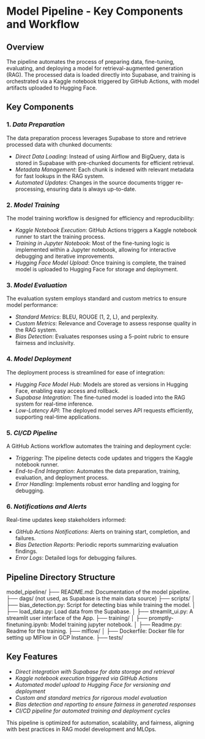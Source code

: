 # Model Pipeline - Key Components and Workflow

## Overview
The pipeline automates the process of preparing data, fine-tuning, evaluating, and deploying a model for retrieval-augmented generation (RAG). The processed data is loaded directly into Supabase, and training is orchestrated via a Kaggle notebook triggered by GitHub Actions, with model artifacts uploaded to Hugging Face.

## Key Components

### 1. *Data Preparation*
The data preparation process leverages Supabase to store and retrieve processed data with chunked documents:
   - *Direct Data Loading*: Instead of using Airflow and BigQuery, data is stored in Supabase with pre-chunked documents for efficient retrieval.
   - *Metadata Management*: Each chunk is indexed with relevant metadata for fast lookups in the RAG system.
   - *Automated Updates*: Changes in the source documents trigger re-processing, ensuring data is always up-to-date.

### 2. *Model Training*
The model training workflow is designed for efficiency and reproducibility:
   - *Kaggle Notebook Execution*: GitHub Actions triggers a Kaggle notebook runner to start the training process.
   - *Training in Jupyter Notebook*: Most of the fine-tuning logic is implemented within a Jupyter notebook, allowing for interactive debugging and iterative improvements.
   - *Hugging Face Model Upload*: Once training is complete, the trained model is uploaded to Hugging Face for storage and deployment.

### 3. *Model Evaluation*
The evaluation system employs standard and custom metrics to ensure model performance:
   - *Standard Metrics*: BLEU, ROUGE (1, 2, L), and perplexity.
   - *Custom Metrics*: Relevance and Coverage to assess response quality in the RAG system.
   - *Bias Detection*: Evaluates responses using a 5-point rubric to ensure fairness and inclusivity.

### 4. *Model Deployment*
The deployment process is streamlined for ease of integration:
   - *Hugging Face Model Hub*: Models are stored as versions in Hugging Face, enabling easy access and rollback.
   - *Supabase Integration*: The fine-tuned model is loaded into the RAG system for real-time inference.
   - *Low-Latency API*: The deployed model serves API requests efficiently, supporting real-time applications.

### 5. *CI/CD Pipeline*
A GitHub Actions workflow automates the training and deployment cycle:
   - *Triggering*: The pipeline detects code updates and triggers the Kaggle notebook runner.
   - *End-to-End Integration*: Automates the data preparation, training, evaluation, and deployment process.
   - *Error Handling*: Implements robust error handling and logging for debugging.

### 6. *Notifications and Alerts*
Real-time updates keep stakeholders informed:
   - *GitHub Actions Notifications*: Alerts on training start, completion, and failures.
   - *Bias Detection Reports*: Periodic reports summarizing evaluation findings.
   - *Error Logs*: Detailed logs for debugging failures.

## Pipeline Directory Structure

model_pipeline/
├── README.md: Documentation of the model pipeline.
├── dags/ (not used, as Supabase is the main data source)
├── scripts/
│   ├── bias_detection.py: Script for detecting bias while training the model.
│   ├── load_data.py: Load data from the Supabase.
│   ├── streamlit_ui.py: A streamlit user interface of the App.
├── training/
│   ├── promptly-finetuning.ipynb: Model training jupyter notebook.
│   ├── Readme.py: Readme for the training.
├── mlflow/
│   ├── Dockerfile: Docker file for setting up MlFlow in GCP Instance.
├── tests/



## Key Features
   - *Direct integration with Supabase for data storage and retrieval*
   - *Kaggle notebook execution triggered via GitHub Actions*
   - *Automated model upload to Hugging Face for versioning and deployment*
   - *Custom and standard metrics for rigorous model evaluation*
   - *Bias detection and reporting to ensure fairness in generated responses*
   - *CI/CD pipeline for automated training and deployment cycles*

This pipeline is optimized for automation, scalability, and fairness, aligning with best practices in RAG model development and MLOps.